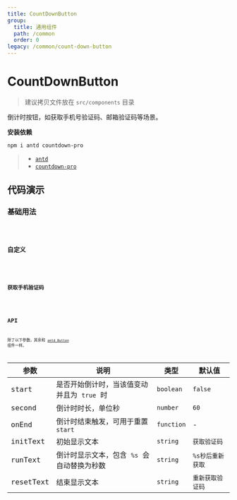 ```yaml
---
title: CountDownButton
group:
  title: 通用组件
  path: /common
  order: 0
legacy: /common/count-down-button
---
```


# CountDownButton

> 建议拷贝文件放在 `src/components` 目录

倒计时按钮，如获取手机号验证码、邮箱验证码等场景。

**安装依赖**

```
npm i antd countdown-pro
```

> - [`antd`](https://ant.design/components/popover-cn/)
> - [`countdown-pro`](https://www.npmjs.com/package/countdown-pro)

## 代码演示

### 基础用法

<code src="./demo/Demo1.tsx" />

### 自定义

<code src="./demo/Demo2.tsx" />

### 获取手机验证码

<code src="./demo/Demo3.tsx" />

## API

除了以下参数，其余和 [`antd Button`](https://ant.design/components/button-cn/) 组件一样。

参数 | 说明 | 类型 | 默认值 |
------------- | ------------- | ------------- | ------------- |
start  | 是否开始倒计时，当该值变动并且为 `true` 时 | `boolean` | `false` |
second  | 倒计时时长，单位秒 | `number` | `60` |
onEnd | 倒计时结束触发，可用于重置 `start` | `function` | - |
initText  | 初始显示文本 | `string` | `获取验证码` |
runText  | 倒计时显示文本，包含 `%s` 会自动替换为秒数 | `string` | `%s秒后重新获取` |
resetText  | 结束显示文本 | `string` | `重新获取验证码` |